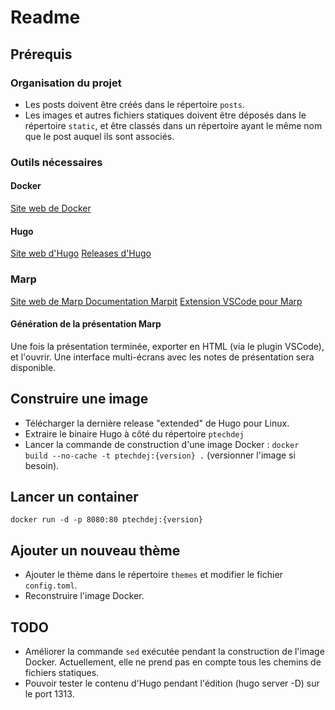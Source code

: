 # Readme

## Prérequis 

### Organisation du projet

 - Les posts doivent être créés dans le répertoire `posts`.
 - Les images et autres fichiers statiques doivent être déposés dans le répertoire `static`, et être classés dans un répertoire ayant le même nom que le post auquel ils sont associés.

### Outils nécessaires 

#### Docker 

[Site web de Docker](https://www.docker.com/)

#### Hugo 

[Site web d'Hugo](https://gohugo.io/)
[Releases d'Hugo](https://github.com/gohugoio/hugo/releases)

### Marp 

[Site web de Marp ](https://marp.app/#get-started)
[Documentation Marpit](https://marpit.marp.app/)
[Extension VSCode pour Marp](https://marketplace.visualstudio.com/items?itemName=marp-team.marp-vscode)

#### Génération de la présentation Marp

Une fois la présentation terminée, exporter en HTML (via le plugin VSCode), et l'ouvrir.
Une interface multi-écrans avec les notes de présentation sera disponible.


## Construire une image 

- Télécharger la dernière release "extended" de Hugo pour Linux.
- Extraire le binaire Hugo à côté du répertoire `ptechdej`
- Lancer la commande de construction d'une image Docker : `docker build --no-cache -t ptechdej:{version} .` (versionner l'image si besoin).

## Lancer un container

`docker run -d -p 8080:80 ptechdej:{version}`

## Ajouter un nouveau thème

- Ajouter le thème dans le répertoire `themes` et modifier le fichier `config.toml`.
- Reconstruire l'image Docker. 

## TODO 

- Améliorer la commande `sed` exécutée pendant la construction de l'image Docker. Actuellement, elle ne prend pas en compte tous les chemins de fichiers statiques.
- Pouvoir tester le contenu d'Hugo pendant l'édition (hugo server -D) sur le port 1313.